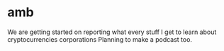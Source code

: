 # amb
We are getting started on reporting what every stuff I get to learn about cryptocurrencies corporations
Planning to make a podcast too.
